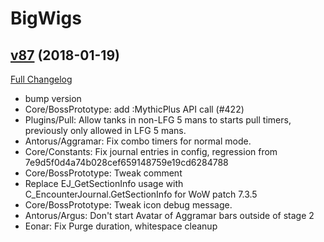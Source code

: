 # BigWigs

## [v87](https://github.com/BigWigsMods/BigWigs/tree/v87) (2018-01-19)
[Full Changelog](https://github.com/BigWigsMods/BigWigs/compare/v86.2...v87)

- bump version  
- Core/BossPrototype: add :MythicPlus API call (#422)  
- Plugins/Pull: Allow tanks in non-LFG 5 mans to starts pull timers, previously only allowed in LFG 5 mans.  
- Antorus/Aggramar: Fix combo timers for normal mode.  
- Core/Constants: Fix journal entries in config, regression from 7e9d5f0d4a74b028cef659148759e19cd6284788  
- Core/BossPrototype: Tweak comment  
- Replace EJ_GetSectionInfo usage with C_EncounterJournal.GetSectionInfo for WoW patch 7.3.5  
- Core/BossPrototype: Tweak icon debug message.  
- Antorus/Argus: Don't start Avatar of Aggramar bars outside of stage 2  
- Eonar: Fix Purge duration, whitespace cleanup  
